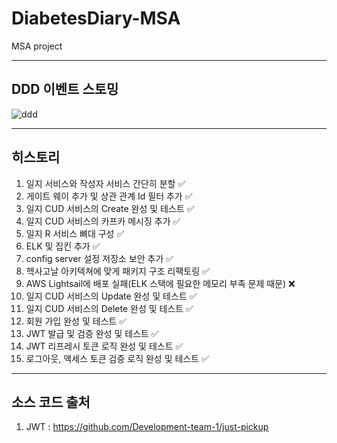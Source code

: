# DiabetesDiary-MSA
MSA project

***

## DDD 이벤트 스토밍
![ddd](https://velog.velcdn.com/images/dasd412/post/03122079-a3d8-4d79-b3da-18269a9b7944/image.png)

***

## 히스토리
1. 일지 서비스와 작성자 서비스 간단히 분할 ✅
2. 게이트 웨이 추가 및 상관 관계 Id 필터 추가 ✅
3. 일지 CUD 서비스의 Create 완성 및 테스트 ✅
4. 일지 CUD 서비스의 카프카 메시징 추가 ✅
5. 일지 R 서비스 뼈대 구성 ✅
6. ELK 및 집킨 추가 ✅
7. config server 설정 저장소 보안 추가 ✅
8. 헥사고날 아키텍쳐에 맞게 패키지 구조 리팩토링 ✅
9. AWS Lightsail에 배포 실패(ELK 스택에 필요한 메모리 부족 문제 때문) ❌
10. 일지 CUD 서비스의 Update 완성 및 테스트 ✅
11. 일지 CUD 서비스의 Delete 완성 및 테스트 ✅
12. 회원 가입 완성 및 테스트 ✅
13. JWT 발급 및 검증 완성 및 테스트 ✅
14. JWT 리프레시 토큰 로직 완성 및 테스트 ✅
15. 로그아웃, 액세스 토큰 검증 로직 완성 및 테스트 ✅

***

## 소스 코드 출처

1. JWT : https://github.com/Development-team-1/just-pickup


